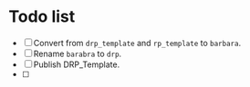 # Todo list
- [ ] Convert from `drp_template` and `rp_template` to `barbara`.
- [ ] Rename `barabra` to `drp`.
- [ ] Publish DRP_Template.
- [ ] 